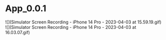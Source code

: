# App_0.0.1
![](Simulator Screen Recording - iPhone 14 Pro - 2023-04-03 at 15.59.19.gif)
![](Simulator Screen Recording - iPhone 14 Pro - 2023-04-03 at 16.03.07.gif)
